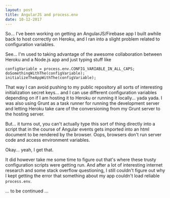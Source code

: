 ```yaml
---
layout: post
title: AngularJS and process.env
date: 10-12-2017
---
```


So... I've been working on getting an AngularJS/Firebase app I built awhile back to host correctly on Heroku, and I ran into a slight problem related to configuration variables.

See... I'm used to taking advantage of the awesome collaboration between Heroku and a Node.js app and just typing stuff like

```
configVariable = process.env.CONFIG_VARIABLE_IN_ALL_CAPS;
doSomethingWithThe(configVariable);
initializeTheAppWithThe(configVariable);
```

That way I can avoid pushing to my public repository all sorts of interesting initialization secret keys... and I can use different configuration variables depending on if I am hosting it to Heroku or running it locally... yada yada. I was also using Grunt as a task runner for running the development server and letting Heroku take care of the conversioning from my Grunt server to the hosting server.

But... it turns out, you can't actually type this sort of thing directly into a script that in the course of Angular events gets imported into an html document to be rendered by the browser. Oops, browsers don't run server code and access environment variables. 

Okay... yeah, I get that.

It did however take me some time to figure out that's where these trusty configuration scripts were getting run. And after a lot of interesting internet research and some stack overflow questioning, I still couldn't figure out why I kept getting the error that something about my app couldn't load reliable `process.env`.

... to be continued ...